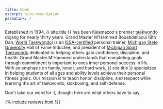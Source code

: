 ```yaml
---
title: Home
excerpt: site.description
permalink: /
---
```


Established in 1994, {{ site.title }} has been Kalamazoo's premier [taekwondo][]
dojang for nearly thirty years. Grand Master M'Hammed Bouabdellaoui (8th Dan,
[World Taekwondo][]) is an [ISSA-certified][] personal trainer,
[Michigan State University][] Hall of Fame Inductee, and president of [Michigan
Sport Taekwondo][] dedicated to helping others gain confidence, discipline, and
health. Grand Master M'Hammed understands that completing goals through
commitment is important to ones inner personal success in life. With an emphasis
on family, honor, and hard work, {{ site.title }} specializes in helping
students of all ages and ability levels achieve their personal fitness goals.
Our mission is to teach honor, discipline, and respect while learning the art of
taekwondo, kickboxing, and self-defense.

Don't take our word for it, though; here are what others have to say.

{% include reviews.html %}

[issa-certified]: https://www.issaonline.com
[michigan sport taekwondo]: https://www.michigansporttaekwondo.com/
[michigan state university]: https://msu.edu
[taekwondo]: https://wikipedia.org/wiki/Taekwondo
[world taekwondo]: https://www.worldtaekwondo.org

